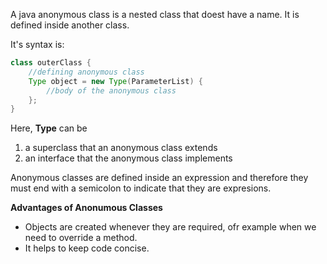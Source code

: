 A java anonymous class is a nested class that doest have a name.
It is defined inside another class.

It's syntax is:

```java
class outerClass {
    //defining anonymous class
    Type object = new Type(ParameterList) {
        //body of the anonymous class
    };
}
```
Here, **Type** can be
1. a superclass that an anonymous class extends
2. an interface that the anonymous class implements

Anonymous classes are defined inside an expression and therefore they must end with a semicolon to indicate that they are expresions.

**Advantages of Anonumous Classes**
* Objects are created whenever they are required, ofr example when we need to override a method.
* It helps to keep code concise.